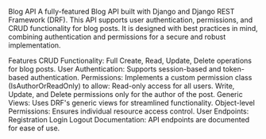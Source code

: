 Blog API
A fully-featured Blog API built with Django and Django REST Framework (DRF). This API supports user authentication, permissions, and CRUD functionality for blog posts. It is designed with best practices in mind, combining authentication and permissions for a secure and robust implementation.

Features
CRUD Functionality: Full Create, Read, Update, Delete operations for blog posts.
User Authentication: Supports session-based and token-based authentication.
Permissions: Implements a custom permission class (IsAuthorOrReadOnly) to allow:
Read-only access for all users.
Write, Update, and Delete permissions only for the author of the post.
Generic Views: Uses DRF's generic views for streamlined functionality.
Object-level Permissions: Ensures individual resource access control.
User Endpoints:
Registration
Login
Logout
Documentation: API endpoints are documented for ease of use.
